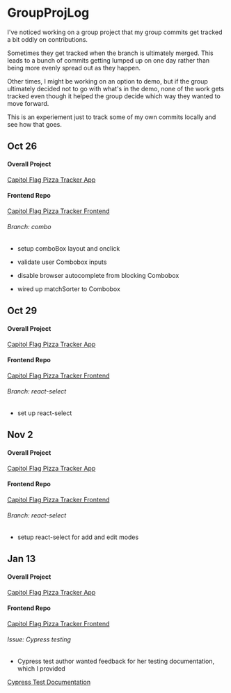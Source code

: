 # GroupProjLog

I've noticed working on a group project that my group commits get tracked a bit oddly on contributions.  

Sometimes they get tracked when the branch is ultimately merged. This leads to a bunch of commits getting lumped up on one day rather than being more evenly spread out as they happen.

Other times, I might be working on an option to demo, but if the group ultimately decided not to go with what's in the demo, none of the work gets tracked even though it helped the group decide which way they wanted to move forward.

This is an experiement just to track some of my own commits locally and see how that goes.

## Oct 26
#### Overall Project
[Capitol Flag Pizza Tracker App](https://github.com/codefordc/us-congress-pizza-flag-tracker)
#### Frontend Repo
[Capitol Flag Pizza Tracker Frontend](https://github.com/codefordc/us-congress-pizza-flag-tracker-frontend)

###### Branch: combo

- setup comboBox layout and onclick

- validate user Combobox inputs

- disable browser autocomplete from blocking Combobox

- wired up matchSorter to Combobox

## Oct 29
#### Overall Project
[Capitol Flag Pizza Tracker App](https://github.com/codefordc/us-congress-pizza-flag-tracker)
#### Frontend Repo
[Capitol Flag Pizza Tracker Frontend](https://github.com/codefordc/us-congress-pizza-flag-tracker-frontend)

###### Branch: react-select

- set up react-select

## Nov 2
#### Overall Project
[Capitol Flag Pizza Tracker App](https://github.com/codefordc/us-congress-pizza-flag-tracker)
#### Frontend Repo
[Capitol Flag Pizza Tracker Frontend](https://github.com/codefordc/us-congress-pizza-flag-tracker-frontend)

###### Branch: react-select

- setup react-select for add and edit modes

## Jan 13

#### Overall Project
[Capitol Flag Pizza Tracker App](https://github.com/codefordc/us-congress-pizza-flag-tracker)
#### Frontend Repo
[Capitol Flag Pizza Tracker Frontend](https://github.com/codefordc/us-congress-pizza-flag-tracker-frontend)

###### Issue: Cypress testing

- Cypress test author wanted feedback for her testing documentation, which I provided

[Cypress Test Documentation](https://github.com/rkaufman13/us-congress-pizza-flag-tracker-frontend/blob/tests-readme/tests.md)